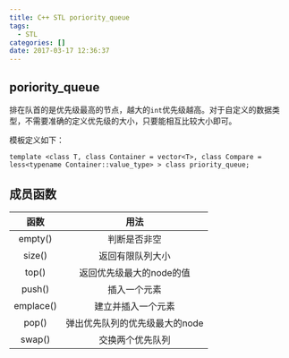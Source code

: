 ```yaml
---
title: C++ STL poriority_queue
tags:
  - STL
categories: []
date: 2017-03-17 12:36:37
---
```


## poriority_queue

排在队首的是优先级最高的节点，越大的`int`优先级越高。对于自定义的数据类型，不需要准确的定义优先级的大小，只要能相互比较大小即可。

模板定义如下：

```
template <class T, class Container = vector<T>, class Compare = less<typename Container::value_type> > class priority_queue;
```

## 成员函数

|函数|用法|
|:--:|:--:|
|empty()|判断是否非空|
|size()|返回有限队列大小|
|top()|返回优先级最大的node的值|
|push()|插入一个元素|
|emplace()|建立并插入一个元素|
|pop()|弹出优先队列的优先级最大的node|
|swap()|交换两个优先队列|